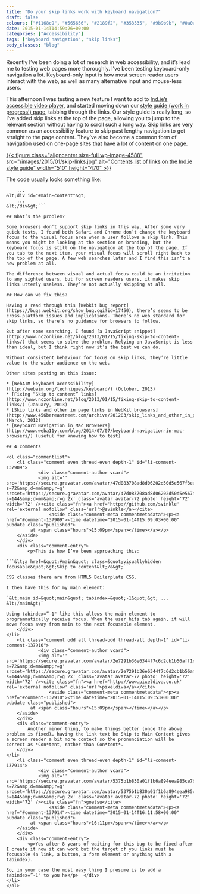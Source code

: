 ```yaml
---
title: "Do your skip links work with keyboard navigation?"
draft: false
colours: ["#1168c9", "#565656", "#2189f2", "#353535", "#9b9b9b", "#0a0a0a", "#474747"]
date: 2015-01-14T14:59:26+00:00
categories: ["Accessibility"]
tags: ["keyboard navigation", "skip links"]
body_classes: "blog"
---
```


Recently I’ve been doing a lot of research in web accessibility, and it’s lead me to testing web pages more thoroughly. I’ve been testing keyboard-only navigation a lot. Keyboard-only input is how most screen reader users interact with the web, as well as many alternative input and mouse-less users.

This afternoon I was testing a new feature I want to add to [Ind.ie’s accessible video player](https://ind.ie/blog/accessible-video-player), and started moving down our [style guide (work in progress!) page](https://ind.ie/style-guide/), tabbing through the links. Our style guide is really long, so I’ve added skip links at the top of the page, allowing you to jump to the relevant section without having to scroll such a long way. Skip links are very common as an accessibility feature to skip past lengthy navigation to get straight to the page content. They’ve also become a common form of navigation used on one-page sites that have a lot of content on one page.

[{{< figure class="aligncenter size-full wp-image-4588" src="/images/2015/01/skip-links.jpg" alt="Contents list of links on the Ind.ie style guide" width="510" height="470" >}}](/images/2015/01/skip-links.jpg)

The code usually looks something like:

```&lt;a href="#main-content"&gt;Skip to content&lt;/a&gt;
    ...
&lt;div id="#main-content"&gt;
    ...
&lt;/div&gt;```

## What’s the problem?

Some browsers don’t support skip links in this way. After some very quick tests, I found both Safari and Chrome don’t change the keyboard focus to the visual focus area when a user follows a skip link. This means you might be looking at the section on branding, but the keyboard focus is still on the navigation at the top of the page. If you tab to the next item, your visual focus will scroll right back to the top of the page. A few web searches later and I find this isn’t a new problem at all.

The difference between visual and actual focus could be an irritation to any sighted users, but for screen readers users, it makes skip links utterly useless. They’re not actually skipping at all.

## How can we fix this?

Having a read through this [Webkit bug report](https://bugs.webkit.org/show_bug.cgi?id=17450), there’s seems to be cross-platform issues and implications. There’s no web standard for skip links, so there’s no guidance for browsers to follow.

But after some searching, I found [a JavaScript snippet](http://www.nczonline.net/blog/2013/01/15/fixing-skip-to-content-links/) that seems to solve the problem. Relying on JavaScript is less than ideal, but I think right now it’s the best we can do.

Without consistent behaviour for focus on skip links, they’re little value to the wider audience on the web.

Other sites posting on this issue:

* [WebAIM keyboard accessibility](http://webaim.org/techniques/keyboard/) (October, 2013)
* [Fixing “Skip to content” links](http://www.nczonline.net/blog/2013/01/15/fixing-skip-to-content-links/) (January, 2013)
* [Skip links and other in page links in WebKit browsers](http://www.456bereastreet.com/archive/201203/skip_links_and_other_in_page_links_in_webkit_browsers/) (March, 2012)
* [Keyboard Navigation in Mac Browsers](http://www.weba11y.com/blog/2014/07/07/keyboard-navigation-in-mac-browsers/) (useful for knowing how to test)

## 4 comments

<ol class="commentlist">
	<li class="comment even thread-even depth-1" id="li-comment-137909">
			<div class="comment-author vcard">
			<img alt='' src='https://secure.gravatar.com/avatar/47d083708ad8d06202d50d5e567f3eaf?s=72&amp;d=mm&amp;r=g' srcset='https://secure.gravatar.com/avatar/47d083708ad8d06202d50d5e567f3eaf?s=144&amp;d=mm&amp;r=g 2x' class='avatar avatar-72 photo' height='72' width='72' /><cite class="fn"><a href='http://github.com/svinkle' rel='external nofollow' class='url'>@svinkle</a></cite>
				<aside class="comment-meta commentmetadata"><p><a href="#comment-137909"><time datetime="2015-01-14T15:09:03+00:00" pubdate class="published">
		 at <span class="hours">15:09pm</span></time></a></p>
	</aside>
	</div>
	<div class="comment-entry">
		<p>This is how I’ve been approaching this:

```&lt;a href=&quot;#main&quot; class=&quot;visuallyhidden focusable&quot;&gt;Skip to content&lt;/a&gt;```

CSS classes there are from HTML5 Boilerplate CSS.

I then have this for my main element:

`&lt;main id=&quot;main&quot; tabindex=&quot;-1&quot;&gt; ... &lt;/main&gt;`

Using tabindex=”-1" like this allows the main element to programmatically receive focus. When the user hits tab again, it will move focus away from main to the next focusable element.
	</div>
</li>
	<li class="comment odd alt thread-odd thread-alt depth-1" id="li-comment-137910">
			<div class="comment-author vcard">
			<img alt='' src='https://secure.gravatar.com/avatar/2e7291b36e6344f7c6d2cb1b56aff1c9?s=72&amp;d=mm&amp;r=g' srcset='https://secure.gravatar.com/avatar/2e7291b36e6344f7c6d2cb1b56aff1c9?s=144&amp;d=mm&amp;r=g 2x' class='avatar avatar-72 photo' height='72' width='72' /><cite class="fn"><a href='http://www.pixeldiva.co.uk' rel='external nofollow' class='url'>pixeldiva</a></cite>
				<aside class="comment-meta commentmetadata"><p><a href="#comment-137910"><time datetime="2015-01-14T15:09:53+00:00" pubdate class="published">
		 at <span class="hours">15:09pm</span></time></a></p>
	</aside>
	</div>
	<div class="comment-entry">
		Another minor thing, to make things better (once the above problem is fixed)… having the link text be Skip to Main Content gives a screen reader a bit more context so the pronunciation will be correct as *Con*tent, rather than Con*tent*.
	</div>
</li>
	<li class="comment even thread-even depth-1" id="li-comment-137914">
			<div class="comment-author vcard">
			<img alt='' src='https://secure.gravatar.com/avatar/5375b1b830a01f1b6a894eea985ce7b8?s=72&amp;d=mm&amp;r=g' srcset='https://secure.gravatar.com/avatar/5375b1b830a01f1b6a894eea985ce7b8?s=144&amp;d=mm&amp;r=g 2x' class='avatar avatar-72 photo' height='72' width='72' /><cite class="fn">goetsu</cite>
				<aside class="comment-meta commentmetadata"><p><a href="#comment-137914"><time datetime="2015-01-14T16:11:58+00:00" pubdate class="published">
		 at <span class="hours">16:11pm</span></time></a></p>
	</aside>
	</div>
	<div class="comment-entry">
		<p>Yes after 8 years of waiting for this bug to be fixed after I create it now it can work but the target of you links must be focusable (a link, a button, a form element or anything with a tabindex).

So, in your case the most easy thing I presume is to add a tabindex=”-1" to you hx</p>	</div>
</li>
</ol>
